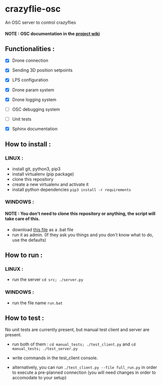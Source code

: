 # crazyflie-osc
An OSC server to control crazyflies

#### NOTE : OSC documentation in the [project wiki](https://github.com/4rzael/crazyflie-osc/wiki)

## Functionalities :

* [x] Drone connection

* [x] Sending 3D position setpoints

* [x] LPS configuration

* [x] Drone param system

* [x] Drone logging system

* [ ] OSC debugging system

* [ ] Unit tests

* [x] Sphinx documentation

## How to install :

### LINUX :

* install git, python3, pip3
* install virtualenv (pip package)
* clone this repository
* create a new virtualenv and activate it
* install python dependencies `pip3 install -r requirements`

### WINDOWS :

#### NOTE : You don't need to clone this repository or anything, the script will take care of this.
* download [this file](https://gist.github.com/4rzael/b65ba5880ff7d0c1106d8b3dc9d719ca#file-install-crazyflie-osc-bat) as a .bat file
* run it as admin. (If they ask you things and you don't know what to do, use the defaults)

## How to run :

### LINUX :

* run the server `cd src; ./server.py`

### WINDOWS :

* run the file name `run.bat`

## How to test :

No unit tests are currently present, but manual test client and server are present.

* run both of them : `cd manual_tests; ./test_client.py` and `cd manual_tests; ./test_server.py`

* write commands in the test_client console.

* alternatively, you can run `./test_client.py --file full_run.py` in order to execute a pre-planned connection (you will need changes in order to accomodate to your setup)
